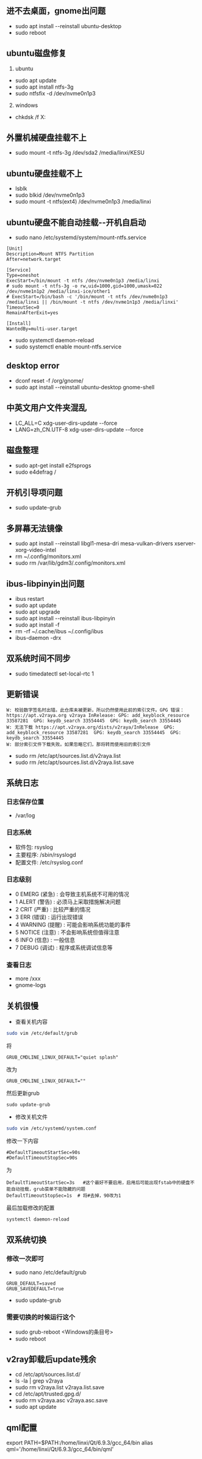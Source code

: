 ## 进不去桌面，gnome出问题
* sudo apt install --reinstall ubuntu-desktop
* sudo reboot
## ubuntu磁盘修复
1. ubuntu
* sudo apt update
* sudo apt install ntfs-3g
* sudo ntfsfix -d /dev/nvme0n1p3
2. windows
* chkdsk /f X:

## 外置机械硬盘挂载不上
* sudo mount -t ntfs-3g /dev/sda2 /media/linxi/KESU


## ubuntu硬盘挂载不上
* lsblk
* sudo blkid /dev/nvme0n1p3
* sudo mount -t ntfs(ext4) /dev/nvme0n1p3 /media/linxi
## ubuntu硬盘不能自动挂载--开机自启动
* sudo nano /etc/systemd/system/mount-ntfs.service
```
[Unit]
Description=Mount NTFS Partition
After=network.target

[Service]
Type=oneshot
ExecStart=/bin/mount -t ntfs /dev/nvme0n1p3 /media/linxi
# sudo mount -t ntfs-3g -o rw,uid=1000,gid=1000,umask=022 /dev/nvme1n1p2 /media/linxi-ice/other1
# ExecStart=/bin/bash -c '/bin/mount -t ntfs /dev/nvme0n1p3 /media/linxi || /bin/mount -t ntfs /dev/nvme1n1p3 /media/linxi'
TimeoutSec=0
RemainAfterExit=yes

[Install]
WantedBy=multi-user.target
```
* sudo systemctl daemon-reload
* sudo systemctl enable mount-ntfs.service
## desktop error
* dconf reset -f /org/gnome/
* sudo apt install --reinstall ubuntu-desktop gnome-shell
## 中英文用户文件夹混乱
* LC_ALL=C xdg-user-dirs-update --force
* LANG=zh_CN.UTF-8 xdg-user-dirs-update --force

## 磁盘整理
* sudo apt-get install e2fsprogs
* sudo e4defrag /
## 开机引导项问题
* sudo update-grub

## 多屏幕无法镜像
* sudo apt install --reinstall libgl1-mesa-dri mesa-vulkan-drivers xserver-xorg-video-intel
* rm ~/.config/monitors.xml
* sudo rm /var/lib/gdm3/.config/monitors.xml

## ibus-libpinyin出问题
* ibus restart
* sudo apt update
* sudo apt upgrade
* sudo apt install --reinstall ibus-libpinyin
* sudo apt install -f
* rm -rf ~/.cache/ibus ~/.config/ibus
* ibus-daemon -drx

## 双系统时间不同步
* sudo timedatectl set-local-rtc 1

## 更新错误
```
W: 校验数字签名时出错。此仓库未被更新，所以仍然使用此前的索引文件。GPG 错误：https://apt.v2raya.org v2raya InRelease: GPG: add_keyblock_resource 33587281  GPG: keydb_search 33554445  GPG: keydb_search 33554445
W: 无法下载 https://apt.v2raya.org/dists/v2raya/InRelease  GPG: add_keyblock_resource 33587281  GPG: keydb_search 33554445  GPG: keydb_search 33554445
W: 部分索引文件下载失败。如果忽略它们，那将转而使用旧的索引文件
```
* sudo rm /etc/apt/sources.list.d/v2raya.list
* sudo rm /etc/apt/sources.list.d/v2raya.list.save

## 系统日志
### 日志保存位置
* /var/log
### 日志系统
* 软件包: rsyslog
* 主要程序: /sbin/rsyslogd
* 配置文件: /etc/rsyslog.conf
### 日志级别
* 0 EMERG (紧急) : 会导致主机系统不可用的情况
* 1 ALERT (警告) : 必须马上采取措施解决问题
* 2 CRIT (严重) : 比较严重的情况
* 3 ERR (错误) : 运行出现错误
* 4 WARNING (提醒) : 可能会影响系统功能的事件
* 5 NOTICE (注意) : 不会影响系统但值得注意
* 6 INFO (信息) : 一般信息
* 7 DEBUG (调试) : 程序或系统调试信息等
### 查看日志
* more /xxx
* gnome-logs

## 关机很慢
* 查看关机内容
```bash
sudo vim /etc/default/grub
```
将
```
GRUB_CMDLINE_LINUX_DEFAULT="quiet splash"
```
改为
```
GRUB_CMDLINE_LINUX_DEFAULT=""
```
然后更新grub
```
sudo update-grub
```

* 修改关机文件
```bash
sudo vim /etc/systemd/system.conf 
```
修改一下内容
```
#DefaultTimeoutStartSec=90s
#DefaultTimeoutStopSec=90s
```
为
```
DefaultTimeoutStartSec=3s   #这个最好不要启用，启用后可能出现fstab中的硬盘不能自动挂载，grub菜单不能隐藏的问题
DefaultTimeoutStopSec=1s  # 将#去掉，90改为1
```
最后加载修改的配置
```bash
systemctl daemon-reload
```

## 双系统切换
### 修改一次即可
* sudo nano /etc/default/grub
```
GRUB_DEFAULT=saved
GRUB_SAVEDEFAULT=true
```
* sudo update-grub
### 需要切换的时候运行这个
* sudo grub-reboot <Windows的条目号>
* sudo reboot

## v2ray卸载后update残余
* cd /etc/apt/sources.list.d/
* ls -la | grep v2raya
* sudo rm v2raya.list v2raya.list.save
* cd /etc/apt/trusted.gpg.d/
* sudo rm v2raya.asc v2raya.asc.save
* sudo apt update

## qml配置
export PATH=$PATH:/home/linxi/Qt/6.9.3/gcc_64/bin
alias qml='/home/linxi/Qt/6.9.3/gcc_64/bin/qml'
